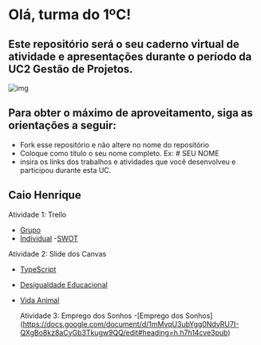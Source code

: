 # Olá, turma do 1ºC! 
## Este repositório será o seu caderno virtual de atividade e apresentações durante o período da UC2 Gestão de Projetos. 

![img](https://blog.acelerato.com/wp-content/uploads/2020/08/5-beneficios-da-gesta%CC%83o-de-projetos-para-a-sua-empresa-1200x640.png)

## Para obter o máximo de aproveitamento, siga as orientações a seguir:

- Fork esse repositório e não altere no nome do repositório
- Coloque como título o seu nome completo. Ex: # SEU NOME
- insira os links dos trabalhos e atividades que você desenvolveu e participou durante esta UC.

## Caio Henrique 

Atividade 1: Trello 
- [Grupo](https://trello.com/b/tzJqQv6c/gerenciador-de-tarefas)
- [Individual](https://trello.com/b/3G2BidbH/minha-pasta)
-[SWOT](https://trello.com/b/Hs02Y6bG/ifood)

 Atividade 2: Slide dos Canvas 
- [TypeScript](https://www.canva.com/design/DAGEjUJ54Pc/feL3I6NAOpKGJy6lopU_aQ/edit)
- [Desigualdade Educacional](https://www.canva.com/design/DAGCftOYqqE/8G3B1KvdvNL7KPCk9UtNjQ/edit)
- [Vida Animal](file:///C:/Users/Aluno/Downloads/Vida%20animal_20240311_123321_0000.pdf)
  
  Atividade 3: Emprego dos Sonhos
  -[Emprego dos Sonhos] (https://docs.google.com/document/d/1mMvqU3ubYgg0NdyRU7I-QXgBo8kz8aCyGb3Tkugw9QQ/edit#heading=h.h7h14cve3pub)
